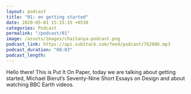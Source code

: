 ```yaml
---
layout: podcast
title: "01: on getting started"
date: 2020-05-01 15:15:15 +0530
categories: Podcast
permalink: "/podcast/01"
image: /assets/images/chaitanya-podcast.png
podcast_link: https://api.substack.com/feed/podcast/762806.mp3
podcast_duration: "08:03"
podcast_length:
---
```

Hello there! This is Put It On Paper, today we are talking about getting started, Michael Bierut’s Seventy-Nine Short Essays on Design and about watching BBC Earth videos.